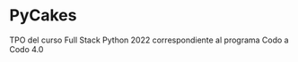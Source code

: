 # PyCakes
 TPO del curso Full Stack Python 2022 correspondiente al programa Codo a Codo 4.0

<!-- IMPLEMENTAR GOOGLE SING IN o OAuth-->
<!-- Ingresar a https://console.cloud.google.com/apis/ 
ir al boton "CREAR PROYECTO"  - "CREAR" poner el nombre del proyecto y CREAR
Ir a "CREDENCIALES" - "CREAR CREDENCIALES" => ID DE CLIENTE OAuth
    Configurar pantalla de consentimiento:
            INTERNO: solo puede ingresar los correos corporativos
            EXTERNO: cualquier Gmail puede entrar
            Nombre de la app
            Logo
            correo de asistencia
            DOMINIO DE LA APP: en este caso seria el localhost:XXXXXX
            Lo mismo para la politica de priv y condiciones (al ser prueba)
            GUARDAR
-->

<!-- !!!!!!MUY IMPORTANTE¡¡¡¡¡¡¡¡¡¡
+ CREAR CREDENCIALES
ID DE CLIENTE OAuth
Tipo de Aplicación Web
Nombre de la App
URL DE ORIGEN

ORIGENES AUTORIZADOS DE JS
seria el dominio o el localhost http://localhost:3000 - si quiero usar VUE agrego el puerto para vue

ID DE CLIENTE
405884368449-t28hflj8sb2i977posqj02a2ciqhd4ss.apps.googleusercontent.com

CREAR PROYECTO - se genera la credencial de proyecto

-->

<!-- Copiar en el body <script src="https://apis.google.com/js/platform.js" async defer></script>
y tambien <script src="https://ajax.googleapis.com/ajax/libs/jquery/3.6.0/jquery.min.js"></script>
 -->

<!--  Levantar el proyecto en localhost:3000 
npm init
darle todo enter
npm install lite-server --save-dev
en el package.json que se creo insertar en "scripts":  
         "scripts": {
            "dev": "lite-server",
             "test": "mocha"
        },
-->